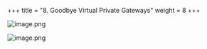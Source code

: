+++
title = "8. Goodbye Virtual Private Gateways"
weight = 8
+++


![image.png](/images/008-viii-clean-it-up/40-942634-image.png)


![image.png](/images/008-viii-clean-it-up/40-739075-image.png)


